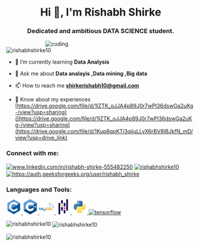 <h1 align="center">Hi 👋, I'm Rishabh Shirke</h1>
<h3 align="center">Dedicated and ambitious DATA SCIENCE student.</h3>

<img align="right" alt="coding" width="400" src="https://user-images.githubusercontent.com/55389276/140866485-8fb1c876-9a8f-4d6a-98dc-08c4981eaf70.gif">

<p align="left"> <img src="https://komarev.com/ghpvc/?username=rishabhshirke10&label=Profile%20views&color=0e75b6&style=flat" alt="rishabhshirke10" /> </p>

- 🌱 I’m currently learning **Data Analysis**

- 💬 Ask me about **Data analayis ,Data mining ,Big data**

- 📫 How to reach me **shirkerishabh10@gmail.com**

- 📄 Know about my experiences [https://drive.google.com/file/d/1IZTK_oJJA4p89J0r7wPI36dswGa2uKg-/view?usp=sharing]([https://drive.google.com/file/d/1IZTK_oJJA4p89J0r7wPI36dswGa2uKg-/view?usp=sharing](https://drive.google.com/file/d/1Kup8qpKTi3qijuLLyX6rBV8lBJkfN_mD/view?usp=drive_link)

<h3 align="left">Connect with me:</h3>
<p align="left">
<a href="https://linkedin.com/in/www.linkedin.com/in/rishabh-shirke-555482250" target="blank"><img align="center" src="https://raw.githubusercontent.com/rahuldkjain/github-profile-readme-generator/master/src/images/icons/Social/linked-in-alt.svg" alt="www.linkedin.com/in/rishabh-shirke-555482250" height="30" width="40" /></a>
<a href="https://www.leetcode.com/rishabhshirke10" target="blank"><img align="center" src="https://raw.githubusercontent.com/rahuldkjain/github-profile-readme-generator/master/src/images/icons/Social/leet-code.svg" alt="rishabhshirke10" height="30" width="40" /></a>
<a href="https://auth.geeksforgeeks.org/user/https://auth.geeksforgeeks.org/user/rishabh_shirke" target="blank"><img align="center" src="https://raw.githubusercontent.com/rahuldkjain/github-profile-readme-generator/master/src/images/icons/Social/geeks-for-geeks.svg" alt="https://auth.geeksforgeeks.org/user/rishabh_shirke" height="30" width="40" /></a>
</p>

<h3 align="left">Languages and Tools:</h3>
<p align="left"> <a href="https://www.cprogramming.com/" target="_blank" rel="noreferrer"> <img src="https://raw.githubusercontent.com/devicons/devicon/master/icons/c/c-original.svg" alt="c" width="40" height="40"/> </a> <a href="https://www.w3schools.com/cpp/" target="_blank" rel="noreferrer"> <img src="https://raw.githubusercontent.com/devicons/devicon/master/icons/cplusplus/cplusplus-original.svg" alt="cplusplus" width="40" height="40"/> </a> <a href="https://www.mysql.com/" target="_blank" rel="noreferrer"> <img src="https://raw.githubusercontent.com/devicons/devicon/master/icons/mysql/mysql-original-wordmark.svg" alt="mysql" width="40" height="40"/> </a> <a href="https://pandas.pydata.org/" target="_blank" rel="noreferrer"> <img src="https://raw.githubusercontent.com/devicons/devicon/2ae2a900d2f041da66e950e4d48052658d850630/icons/pandas/pandas-original.svg" alt="pandas" width="40" height="40"/> </a> <a href="https://www.python.org" target="_blank" rel="noreferrer"> <img src="https://raw.githubusercontent.com/devicons/devicon/master/icons/python/python-original.svg" alt="python" width="40" height="40"/> </a> <a href="https://www.tensorflow.org" target="_blank" rel="noreferrer"> <img src="https://www.vectorlogo.zone/logos/tensorflow/tensorflow-icon.svg" alt="tensorflow" width="40" height="40"/> </a> </p>

<p><img align="left" src="https://github-readme-stats.vercel.app/api/top-langs?username=rishabhshirke10&show_icons=true&locale=en&layout=compact" alt="rishabhshirke10" /></p>

<p>&nbsp;<img align="center" src="https://github-readme-stats.vercel.app/api?username=rishabhshirke10&show_icons=true&locale=en" alt="rishabhshirke10" /></p>

<p><img align="center" src="https://github-readme-streak-stats.herokuapp.com/?user=rishabhshirke10&" alt="rishabhshirke10" /></p>
